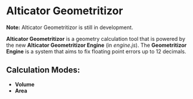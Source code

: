 # Alticator Geometritizor
**Note:**
Alticator Geometritizor is still in development.

**Alticator Geometritizor** is a geometry calculation tool that is powered by the new **Alticator Geometritizor Engine** (in *engine.js*). The **Geometritizor Engine** is a system that aims to fix floating point errors up to 12 decimals.

## Calculation Modes:
- **Volume**
- **Area**
